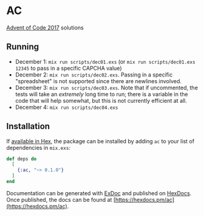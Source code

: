 # AC

[Advent of Code 2017](http://adventofcode.com/2017) solutions

## Running
* December 1:  `mix run scripts/dec01.exs` (or `mix run scripts/dec01.exs 12345`
  to pass in a specific CAPCHA value)
* December 2:  `mix run scripts/dec02.exs`.  Passing in a specific "spreadsheet"
  is not supported since there are newlines involved.
* December 3:  `mix run scripts/dec03.exs`.  Note that if uncommented, the tests
  will take an _extremely_ long time to run; there is a variable in the code
  that will help somewhat, but this is not currently efficient at all.
* December 4:  `mix run scripts/dec04.exs`

## Installation

If [available in Hex](https://hex.pm/docs/publish), the package can be installed
by adding `ac` to your list of dependencies in `mix.exs`:

```elixir
def deps do
  [
    {:ac, "~> 0.1.0"}
  ]
end
```

Documentation can be generated with [ExDoc](https://github.com/elixir-lang/ex_doc)
and published on [HexDocs](https://hexdocs.pm). Once published, the docs can
be found at [https://hexdocs.pm/ac](https://hexdocs.pm/ac).
